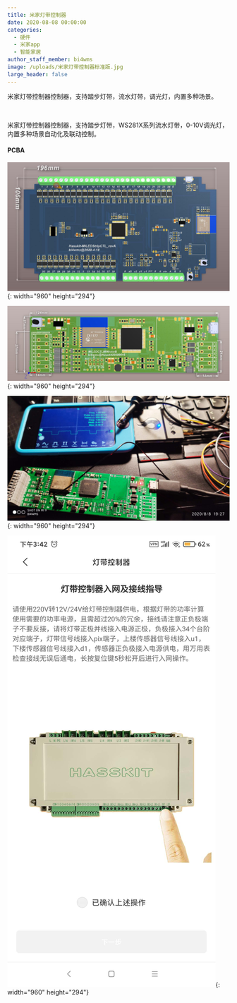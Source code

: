 ```yaml
---
title: 米家灯带控制器
date: 2020-08-08 00:00:00
categories:
  - 硬件
  - 米家app
  - 智能家居
author_staff_member: bi4wms
image: /uploads/米家灯带控制器标准版.jpg
large_header: false
---
```


米家灯带控制器控制器，支持踏步灯带，流水灯带，调光灯，内置多种场景。

&nbsp;

米家灯带控制器控制器，支持踏步灯带，WS281X系列流水灯带，0-10V调光灯，内置多种场景自动化及联动控制。

#### PCBA

![](/uploads/米家灯带控制器标准版.jpg){: width="960" height="294"}

![](/uploads/米家灯带控制器迷你版.jpg){: width="960" height="294"}

![](/uploads/灯带控制器-2.jpg){: width="960" height="294"}

![](/uploads/灯带控制器-3.jpg){: width="960" height="294"}



